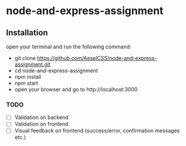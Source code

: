 # node-and-express-assignment

## Installation
open your terminal and run the following command:
- git clone https://github.com/AeselCSS/node-and-express-assignment.git
- cd node-and-express-assignment
- npm install
- npm start
- open your browser and go to http://localhost:3000

### TODO
- [ ] Validation on backend
- [ ] Validation on frontend
- [ ] Visual feedback on frontend (success/error, confirmation messages etc.)
